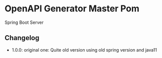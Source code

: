 # OpenAPI Generator Master Pom

Spring Boot Server


## Changelog  
* 1.0.0: original one: Quite old version using old spring version and java11
